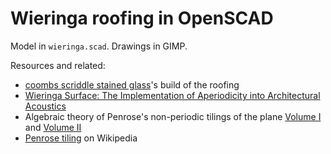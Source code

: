 # Wieringa roofing in OpenSCAD

Model in `wieringa.scad`. Drawings in GIMP.

Resources and related:

- [coombs scriddle stained glass](https://coombscriddle.wordpress.com/tag/wieringa-roofing/)'s build of the roofing
- [Wieringa Surface: The Implementation of Aperiodicity into Architectural Acoustics](https://www.researchgate.net/publication/372121688_Wieringa_Surface_The_Implementation_of_Aperiodicity_into_Architectural_Acoustics)
- Algebraic theory of Penrose's non-periodic tilings of the plane [Volume I](https://www.sciencedirect.com/science/article/pii/1385725881900160) and [Volume II](https://www.sciencedirect.com/science/article/pii/1385725881900160)
- [Penrose tiling](https://en.wikipedia.org/wiki/Penrose_tiling) on Wikipedia
